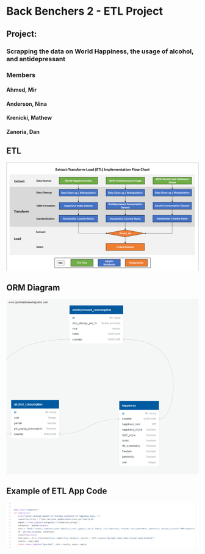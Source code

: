 # Back Benchers 2 - ETL Project

## Project:

### Scrapping the data on World Happiness, the usage of alcohol, and antidepressant


### Members
#### Ahmed, Mir
#### Anderson, Nina
#### Krenicki, Mathew
#### Zanoria, Dan


## ETL
![FlowChar](images/FlowChart.png)

## ORM Diagram
![QBD](images/QuickDBD.png)

## Example of ETL App Code
![QBD](images/ETLHappexample.png)



